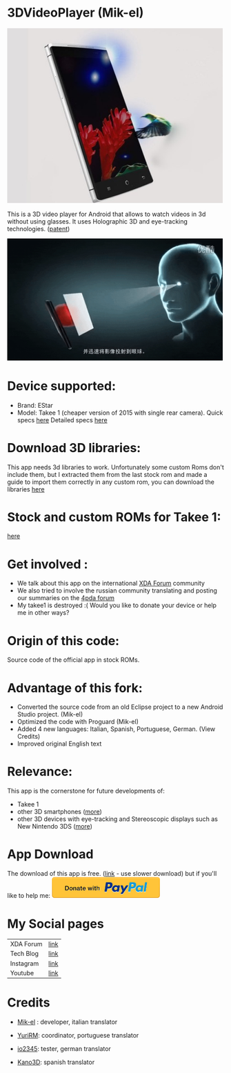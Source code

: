 # 3DVideoPlayer (Mik-el)
<img src="images/a.jpeg"
      alt="closeup"
      width="500"/>



This is a 3D video player for Android that allows to watch videos in 3d without using glasses.
It uses Holographic 3D and eye-tracking technologies.
([patent][patent])


<img src="images/b..gif"
      alt="closeup"
      width="500"/>

# Device supported:
 - Brand: EStar
 - Model: Takee 1 (cheaper version of 2015 with single rear camera). 
 Quick specs [here][quickdevinfo]
 Detailed specs [here][detdevinfo]



# Download 3D libraries:
This app needs 3d libraries to work. Unfortunately some custom Roms don't include them, but I extracted them from the last stock rom and made a guide to import them correctly in any custom rom, you can download the libraries [here][3dlibs] 



# Stock and custom ROMs for Takee 1:
[here][takeeroms] 

# Get involved :
 - We talk about this app on the international [XDA Forum][takeexda] community 
 - We also tried to involve the russian community translating and posting our summaries on the [4pda forum][takee4pda]
 - My takee1 is destroyed :( Would you like to donate your device or help me in other ways?

# Origin of this code:
Source code of the official app in stock ROMs.

# Advantage of this fork:
* Converted the source code from an old Eclipse project to a new Android Studio project. (Mik-el)
* Optimized the code with Proguard (Mik-el)
* Added 4 new languages: Italian, Spanish, Portuguese, German. (View Credits)
* Improved original English text 

# Relevance:
This app is the cornerstone for future developments of:
* Takee 1
* other 3D smartphones ([more][3dphones])
* other 3D devices with eye-tracking and Stereoscopic displays such as New Nintendo 3DS ([more][s3Ddevices])





# App Download
The download of this app is free. ([link][apkv2] - use slower download) but if you'll like to help me:
<a href="https://paypal.me/donationMikel">
 <img src="images/donate_cicon.png"
      alt="closeup"
      width="250"/></a>

# My Social pages




|  |  |
| ------ | ------ |
| XDA Forum | [link][xda] |
| Tech Blog | [link][cam] |
| Instagram | [link][insta] |
| Youtube | [link][yt] |

# Credits
* [Mik-el][xda] : developer, italian translator
* [YuriRM][yuri]: coordinator, portuguese translator
* [io2345][io2345]: tester, german translator
* [Kano3D][kano3d]: spanish translator




   [xda]: <http://bit.ly/2NBnhqB>
   [insta]: <http://bit.ly/mikel_insta>
   [yt]: <http://bit.ly/mikel_YT>
   [quickdevinfo]: <http://bit.ly/67ik9>
   [detdevinfo]: <http://bit.ly/2KWudAZ>
   [3dlibs]: <http://bit.ly/2viBkcd>
   [takeexda]: <http://bit.ly/2tL9Mvh3>
   [takee4pda]: <http://bit.ly/2Dst1z0>
   [takeeroms]: <http://bit.ly/2VmNQpD>
   [paypal]: <>
   [3dphones]: <https://en.wikipedia.org/wiki/List_of_3D-enabled_mobile_phones>
   [s3Ddevices]: <https://forum.xda-developers.com/showpost.php?p=79098051&postcount=1399>
   [yuri]: <https://forum.xda-developers.com/member.php?u=7147494>
   [io2345]: <https://forum.xda-developers.com/member.php?u=6026343>
   [kano3d]: <http://www.tridimensional.info>
   [patent]: <http://bit.ly/2LvEd4r>
   [apkv1]: <http://bit.ly/Mk3d001>
   [apkv2]: <http://www.filefactory.com/file/257xh8gpewhz/Mik-el%203DVideoPlayer%20v2.apk>
   [cam]: <https://cam.tv/mik_el_tech>
